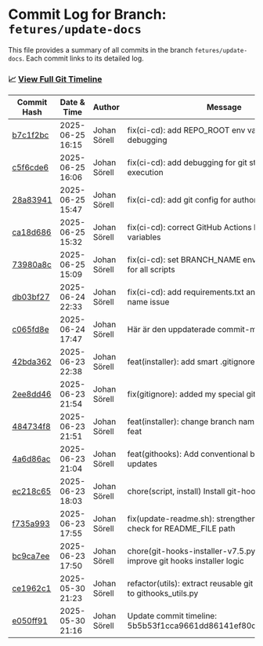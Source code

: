 # Commit Log for Branch: `fetures/update-docs`

This file provides a summary of all commits in the branch `fetures/update-docs`.
Each commit links to its detailed log.

### 📈 [View Full Git Timeline](./git_timeline_report.md)

| Commit Hash | Date & Time       | Author       | Message           |
|-------------|------------------|--------------|-------------------|
| [b7c1f2bc](./b7c1f2bc.md) | 2025-06-25 16:15 | Johan Sörell | fix(ci-cd): add REPO_ROOT env var and extended debugging |
| [c5f6cde6](./c5f6cde6.md) | 2025-06-25 16:06 | Johan Sörell | fix(ci-cd): add debugging for git state and script execution |
| [28a83941](./28a83941.md) | 2025-06-25 15:47 | Johan Sörell | fix(ci-cd): add git config for author identity |
| [ca18d686](./ca18d686.md) | 2025-06-25 15:32 | Johan Sörell | fix(ci-cd): correct GitHub Actions branch name variables |
| [73980a8c](./73980a8c.md) | 2025-06-25 15:09 | Johan Sörell | fix(ci-cd): set BRANCH_NAME environment variable for all scripts |
| [db03bf27](./db03bf27.md) | 2025-06-24 22:33 | Johan Sörell | fix(ci-cd): add requirements.txt and fix branch name issue |
| [c065fd8e](./c065fd8e.md) | 2025-06-24 17:47 | Johan Sörell | Här är den uppdaterade commit-meddelandet: |
| [42bda362](./42bda362.md) | 2025-06-23 22:38 | Johan Sörell | feat(installer): add smart .gitignore management |
| [2ee8dd46](./2ee8dd46.md) | 2025-06-23 21:54 | Johan Sörell | fix(gitignore): added my special git ignore content |
| [484734f8](./484734f8.md) | 2025-06-23 21:51 | Johan Sörell | feat(installer): change branch naming from chore to feat |
| [4a6d86ac](./4a6d86ac.md) | 2025-06-23 21:04 | Johan Sörell | feat(githooks): Add conventional branch naming for updates |
| [ec218c65](./ec218c65.md) | 2025-06-23 18:03 | Johan Sörell | chore(script, install) Install git-hooks files |
| [f735a993](./f735a993.md) | 2025-06-23 17:55 | Johan Sörell | fix(update-readme.sh): strengthen directory safety check for README_FILE path |
| [bc9ca7ee](./bc9ca7ee.md) | 2025-06-23 17:50 | Johan Sörell | chore(git-hooks-installer-v7.5.py): update and improve git hooks installer logic |
| [ce1962c1](./ce1962c1.md) | 2025-05-30 21:23 | Johan Sörell | refactor(utils): extract reusable git helper functions to githooks_utils.py |
| [e050ff91](./e050ff91.md) | 2025-05-30 21:16 | Johan Sörell | Update commit timeline: 5b5b53f1cca9661dd86141ef80d225203e0da525 |
